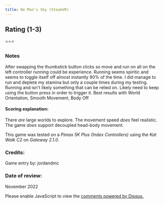 ```yaml
---
title: No Man's Sky (SteamVR)
---
```


## Rating (1-3)
⭐⭐⭐

### Notes
After swapping the thumbstick button clicks so move and run on all on the left controller running could be experience. Running seems spiritic and seems to toggle itself off almost instantly 90% of the time. I did manage to run and deplete my stamina but only a couple times during my testing. Running and isn't likely something that can be relied on. Likely need to keep using the button press in order to trigger it. 
Best results with World Orientation, Smooth Movement, Body Off

#### Scoring explanation:
There *are* large worlds to explore.
The movement speed *does* feel realistic.
The game *does* support decoupled head-body movement.

This game was tested on a *Pimax 5K Plus (Index Controllers)* using the *Kat Walk C2* on *Gateway 2.1.0*.
### Credits:
Game entry by: jordandmc

### Date of review:
November 2022

<div id="disqus_thread"></div>
<script>
    /**
    *  RECOMMENDED CONFIGURATION VARIABLES: EDIT AND UNCOMMENT THE SECTION BELOW TO INSERT DYNAMIC VALUES FROM YOUR PLATFORM OR CMS.
    *  LEARN WHY DEFINING THESE VARIABLES IS IMPORTANT: https://disqus.com/admin/universalcode/#configuration-variables    */
    /*
    var disqus_config = function () {
    this.page.url = PAGE_URL;  // Replace PAGE_URL with your page's canonical URL variable
    this.page.identifier = PAGE_IDENTIFIER; // Replace PAGE_IDENTIFIER with your page's unique identifier variable
    };
    */
    (function() { // DON'T EDIT BELOW THIS LINE
    var d = document, s = d.createElement('script');
    s.src = 'https://EXAMPLE.disqus.com/embed.js';
    s.setAttribute('data-timestamp', +new Date());
    (d.head || d.body).appendChild(s);
    })();
</script>
<noscript>Please enable JavaScript to view the <a href="https://disqus.com/?ref_noscript">comments powered by Disqus.</a></noscript>
